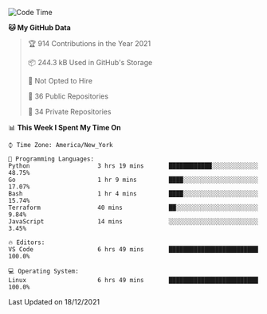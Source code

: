 <!--START_SECTION:waka-->
![Code Time](http://img.shields.io/badge/Code%20Time-41%20hrs%2022%20mins-blue)

**🐱 My GitHub Data** 

> 🏆 914 Contributions in the Year 2021
 > 
> 📦 244.3 kB Used in GitHub's Storage 
 > 
> 🚫 Not Opted to Hire
 > 
> 📜 36 Public Repositories 
 > 
> 🔑 34 Private Repositories  
 > 
📊 **This Week I Spent My Time On** 

```text
⌚︎ Time Zone: America/New_York

💬 Programming Languages: 
Python                   3 hrs 19 mins       ████████████░░░░░░░░░░░░░   48.75% 
Go                       1 hr 9 mins         ████░░░░░░░░░░░░░░░░░░░░░   17.07% 
Bash                     1 hr 4 mins         ████░░░░░░░░░░░░░░░░░░░░░   15.74% 
Terraform                40 mins             ██░░░░░░░░░░░░░░░░░░░░░░░   9.84% 
JavaScript               14 mins             ░░░░░░░░░░░░░░░░░░░░░░░░░   3.45%

🔥 Editors: 
VS Code                  6 hrs 49 mins       █████████████████████████   100.0%

💻 Operating System: 
Linux                    6 hrs 49 mins       █████████████████████████   100.0%

```


 Last Updated on 18/12/2021
<!--END_SECTION:waka-->